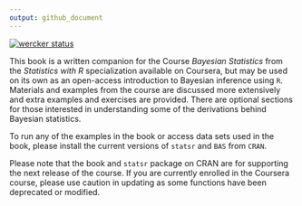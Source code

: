 ```yaml
---
output: github_document
---
```


<!-- README.md is generated from README.Rmd. Please edit that file -->

[![wercker status](https://app.wercker.com/status/e5fbd87dd2da27deb4415512c831ff1f/m/master "wercker status")](https://app.wercker.com/project/byKey/e5fbd87dd2da27deb4415512c831ff1f)

This book is a written companion for the Course *Bayesian Statistics* from the *Statistics with R* specialization available on Coursera, but may be used on its own as an open-access introduction to Bayesian inference using `R`.  Materials and examples from the course are discussed more extensively and extra examples and exercises are provided.  There are optional sections for those interested in understanding some of the derivations behind Bayesian statistics. 

To run any of the examples in the book or access data sets used in the book, please install the current versions of `statsr` and `BAS` from
`CRAN`. 


Please note that the book and `statsr` package on CRAN are for supporting the next release of the course.  If you are currently enrolled in the Coursera course, please use caution in updating as some functions have been deprecated or modified.
